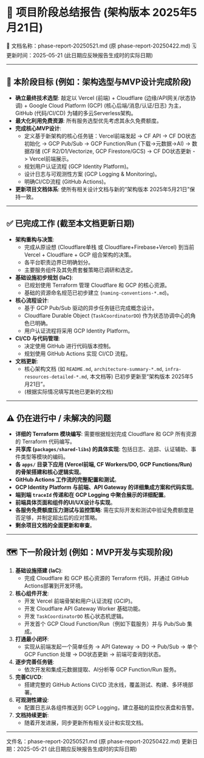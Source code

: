 # 🧾 项目阶段总结报告 (架构版本 2025年5月21日)
📄 文档名称：phase-report-20250521.md (原 phase-report-20250422.md)
🗓️ 更新时间：2025-05-21 (此日期应反映报告生成时的实际日期)

---

## 🎯 本阶段目标 (例如：架构选型与MVP设计完成阶段)

- **确立最终技术选型**: 敲定以 Vercel (前端) + Cloudflare (边缘/API网关/状态协调) + Google Cloud Platform (GCP) (核心后端/消息/认证/日志) 为主，GitHub (代码/CI/CD) 为辅的多云Serverless架构。
- **最大化利用免费资源**: 所有服务选型优先考虑其永久免费额度。
- **完成核心MVP设计**:
    - 定义基于新架构的核心任务链：Vercel前端发起 -> CF API -> CF DO状态初始化 -> GCP Pub/Sub -> GCP Function/Run (下载→元数据→AI) -> 数据存储 (CF R2/D1/Vectorize, GCP Firestore/GCS) -> CF DO状态更新 -> Vercel前端展示。
    - 规划用户认证流程 (GCP Identity Platform)。
    - 设计日志与可观测性方案 (GCP Logging & Monitoring)。
    - 明确CI/CD流程 (GitHub Actions)。
- **更新项目文档体系**: 使所有相关设计文档与新的“架构版本 2025年5月21日”保持一致。

---

## ✅ 已完成工作 (截至本文档更新日期)

- **架构重构与决策**:
    - 完成从原设想 (Cloudflare单栈 或 Cloudflare+Firebase+Vercel) 到当前 Vercel + Cloudflare + GCP 组合架构的决策。
    - 各平台职责边界已明确划分。
    - 主要服务组件及其免费套餐策略已调研和选定。
- **基础设施初步规划 (IaC)**:
    - 已规划使用 Terraform 管理 Cloudflare 和 GCP 的核心资源。
    - 基础的资源命名规范已初步建立 (`naming-conventions-*.md`)。
- **核心流程设计**:
    - 基于 GCP Pub/Sub 驱动的异步任务链已完成概念设计。
    - Cloudflare Durable Object (`TaskCoordinatorDO`) 作为状态协调中心的角色已明确。
    - 用户认证流程将采用 GCP Identity Platform。
- **CI/CD 与代码管理**:
    - 决定使用 GitHub 进行代码版本控制。
    - 规划使用 GitHub Actions 实现 CI/CD 流程。
- **文档更新**:
    - 核心架构文档 (如 `README.md`, `architecture-summary-*.md`, `infra-resources-detailed-*.md`, 本文档等) 已初步更新至“架构版本 2025年5月21日”。
    - (根据实际情况填写其他已更新的文档)

---

## ⚠️ 仍在进行中 / 未解决的问题

- **详细的 Terraform 模块编写**: 需要根据规划完成 Cloudflare 和 GCP 所有资源的 Terraform 代码编写。
- **共享库 (`packages/shared-libs`) 的具体实现**: 包括日志、追踪、认证辅助、事件类型等模块的编码。
- **各 `apps/` 目录下应用 (Vercel前端, CF Workers/DO, GCP Functions/Run) 的骨架搭建和核心逻辑实现**。
- **GitHub Actions 工作流的完整配置和测试**。
- **GCP Identity Platform 与前端、API Gateway 的详细集成方案和代码实现**。
- **端到端 `traceId` 传递和在 GCP Logging 中聚合展示的详细配置**。
- **前端具体页面和组件的UI/UX设计与实现**。
- **各服务免费额度压力测试与监控策略**: 需在实际开发和测试中验证免费额度是否足够，并制定超出后的应对策略。
- **剩余项目文档的全面更新和审查**。

---

## 🗺️ 下一阶段计划 (例如：MVP开发与实现阶段)

1.  **基础设施搭建 (IaC)**:
    * 完成 Cloudflare 和 GCP 核心资源的 Terraform 代码，并通过 GitHub Actions部署到开发环境。
2.  **核心组件开发**:
    * 开发 Vercel 前端骨架和用户认证流程 (GCIP)。
    * 开发 Cloudflare API Gateway Worker 基础功能。
    * 开发 `TaskCoordinatorDO` 核心状态机逻辑。
    * 开发首个 GCP Cloud Function/Run（例如下载服务）并与 Pub/Sub 集成。
3.  **打通最小闭环**:
    * 实现从前端发起一个简单任务 -> API Gateway -> DO -> Pub/Sub -> 单个GCP Function 处理 -> DO状态更新 -> 前端可查询到状态。
4.  **逐步完善任务链**:
    * 依次开发和集成元数据提取、AI分析等 GCP Function/Run 服务。
5.  **完善CI/CD**:
    * 搭建完整的 GitHub Actions CI/CD 流水线，覆盖测试、构建、多环境部署。
6.  **可观测性建设**:
    * 配置日志从各组件推送到 GCP Logging，建立基础的监控仪表盘和告警。
7.  **文档持续更新**:
    * 随着开发进展，同步更新所有相关设计和实现文档。

---
文件名：phase-report-20250521.md (原 phase-report-20250422.md)
更新日期：2025-05-21 (此日期应反映报告生成时的实际日期)